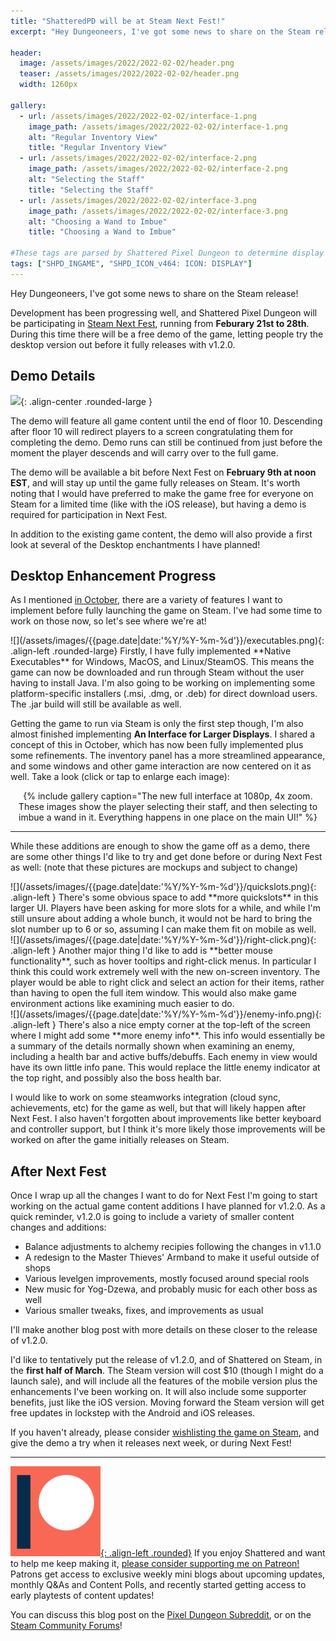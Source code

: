 ```yaml
---
title: "ShatteredPD will be at Steam Next Fest!"
excerpt: "Hey Dungeoneers, I've got some news to share on the Steam release! Development has been progressing well, and Shattered Pixel Dungeon will be participating in Steam Next Fest, running from Feburary 21st to 28th. During this time there will be a free demo of the game, letting people try the desktop version out before it fully releases with v1.2.0."

header:
  image: /assets/images/2022/2022-02-02/header.png
  teaser: /assets/images/2022/2022-02-02/header.png
  width: 1260px

gallery:
  - url: /assets/images/2022/2022-02-02/interface-1.png
    image_path: /assets/images/2022/2022-02-02/interface-1.png
    alt: "Regular Inventory View"
    title: "Regular Inventory View"
  - url: /assets/images/2022/2022-02-02/interface-2.png
    image_path: /assets/images/2022/2022-02-02/interface-2.png
    alt: "Selecting the Staff"
    title: "Selecting the Staff"
  - url: /assets/images/2022/2022-02-02/interface-3.png
    image_path: /assets/images/2022/2022-02-02/interface-3.png
    alt: "Choosing a Wand to Imbue"
    title: "Choosing a Wand to Imbue"

#These tags are parsed by Shattered Pixel Dungeon to determine display in its news feed
tags: ["SHPD_INGAME", "SHPD_ICON_v464: ICON: DISPLAY"]
---
```


Hey Dungeoneers, I've got some news to share on the Steam release!

Development has been progressing well, and Shattered Pixel Dungeon will be participating in [Steam Next Fest](https://store.steampowered.com/sale/nextfest), running from **Feburary 21st to 28th**. During this time there will be a free demo of the game, letting people try the desktop version out before it fully releases with v1.2.0.

## Demo Details

![](/assets/images/{{page.date|date:'%Y/%Y-%m-%d'}}/steam-demo.png){: .align-center .rounded-large }

The demo will feature all game content until the end of floor 10. Descending after floor 10 will redirect players to a screen congratulating them for completing the demo. Demo runs can still be continued from just before the moment the player descends and will carry over to the full game.

The demo will be available a bit before Next Fest on **February 9th at noon EST**, and will stay up until the game fully releases on Steam. It's worth noting that I would have preferred to make the game free for everyone on Steam for a limited time (like with the iOS release), but having a demo is required for participation in Next Fest.

In addition to the existing game content, the demo will also provide a first look at several of the Desktop enchantments I have planned!

## Desktop Enhancement Progress

As I mentioned [in October](/blog/shattered-pixel-dungeon-is-coming-to-steam.html#new-pc-features), there are a variety of features I want to implement before fully launching the game on Steam. I've had some time to work on those now, so let's see where we're at!

<div markdown="1" style="display: inline-block;">
![](/assets/images/{{page.date|date:'%Y/%Y-%m-%d'}}/executables.png){: .align-left .rounded-large}
Firstly, I have fully implemented **Native Executables** for Windows, MacOS, and Linux/SteamOS. This means the game can now be downloaded and run through Steam without the user having to install Java. I'm also going to be working on implementing some platform-specific installers (.msi, .dmg, or .deb) for direct download users. The .jar build will still be available as well.
</div>

Getting the game to run via Steam is only the first step though, I'm also almost finished implementing **An Interface for Larger Displays**. I shared a concept of this in October, which has now been fully implemented plus some refinements. The inventory panel has a more streamlined appearance, and some windows and other game interaction are now centered on it as well. Take a look (click or tap to enlarge each image):


<center>{% include gallery caption="The new full interface at 1080p, 4x zoom. These images show the player selecting their staff, and then selecting to imbue a wand in it. Everything happens in one place on the main UI!" %}</center>

---

While these additions are enough to show the game off as a demo, there are some other things I'd like to try and get done before or during Next Fest as well: (note that these pictures are mockups and subject to change)

<div markdown="1" style="display: inline-block;">
![](/assets/images/{{page.date|date:'%Y/%Y-%m-%d'}}/quickslots.png){: .align-left }
There's some obvious space to add **more quickslots** in this larger UI. Players have been asking for more slots for a while, and while I'm still unsure about adding a whole bunch, it would not be hard to bring the slot number up to 6 or so, assuming I can make them fit on mobile as well.
</div>

<div markdown="1" style="display: inline-block;">
![](/assets/images/{{page.date|date:'%Y/%Y-%m-%d'}}/right-click.png){: .align-left }
Another major thing I'd like to add is **better mouse functionality**, such as hover tooltips and right-click menus. In particular I think this could work extremely well with the new on-screen inventory. The player would be able to right click and select an action for their items, rather than having to open the full item window. This would also make game environment actions like examining much easier to do.
</div>

<div markdown="1" style="display: inline-block;">
![](/assets/images/{{page.date|date:'%Y/%Y-%m-%d'}}/enemy-info.png){: .align-left }
There's also a nice empty corner at the top-left of the screen where I might add some **more enemy info**. This info would essentially be a summary of the details normally shown when examining an enemy, including a health bar and active buffs/debuffs. Each enemy in view would have its own little info pane. This would replace the little enemy indicator at the top right, and possibly also the boss health bar.
</div>

I would like to work on some steamworks integration (cloud sync, achievements, etc) for the game as well, but that will likely happen after Next Fest. I also haven't forgotten about improvements like better keyboard and controller support, but I think it's more likely those improvements will be worked on after the game initially releases on Steam.

## After Next Fest

Once I wrap up all the changes I want to do for Next Fest I'm going to start working on the actual game content additions I have planned for v1.2.0. As a quick reminder, v1.2.0 is going to include a variety of smaller content changes and additions:
* Balance adjustments to alchemy recipies following the changes in v1.1.0
* A redesign to the Master Thieves' Armband to make it useful outside of shops
* Various levelgen improvements, mostly focused around special rools
* New music for Yog-Dzewa, and probably music for each other boss as well
* Various smaller tweaks, fixes, and improvements as usual

I'll make another blog post with more details on these closer to the release of v1.2.0.

I'd like to tentatively put the release of v1.2.0, and of Shattered on Steam, in the **first half of March**. The Steam version will cost $10 (though I might do a launch sale), and will include all the features of the mobile version plus the enhancements I've been working on. It will also include some supporter benefits, just like the iOS version. Moving forward the Steam version will get free updates in lockstep with the Android and iOS releases.

If you haven't already, please consider [wishlisting the game on Steam](https://store.steampowered.com/app/1769170/Shattered_Pixel_Dungeon/), and give the demo a try when it releases next week, or during Next Fest!

---

[![](/assets/images/patreon-icon-2021.png){: .align-left .rounded}](https://www.patreon.com/ShatteredPixel) If you enjoy Shattered and want to help me keep making it, [please consider supporting me on Patreon!](https://www.patreon.com/ShatteredPixel) Patrons get access to exclusive weekly mini blogs about upcoming updates, monthly Q&As and Content Polls, and recently started getting access to early playtests of content updates!

You can discuss this blog post on the [Pixel Dungeon Subreddit](https://www.reddit.com/r/PixelDungeon/comments/sj1tqf/), or on the [Steam Community Forums](https://steamcommunity.com/app/1769170/eventcomments/3185736218666470824/)!